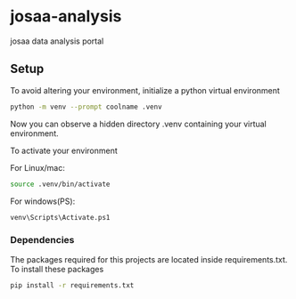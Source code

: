 # josaa-analysis
josaa data analysis portal

## Setup
To avoid altering your environment, initialize a python virtual environment
```bash
python -m venv --prompt coolname .venv
```
Now you can observe a hidden directory .venv containing your virtual environment.

To activate your environment

For Linux/mac:
```bash Linux/Mac
source .venv/bin/activate
```
For windows(PS):
```ps Windows(PS)
venv\Scripts\Activate.ps1
```

### Dependencies
The packages required for this projects are located inside requirements.txt. To install these packages
```bash
pip install -r requirements.txt
```
